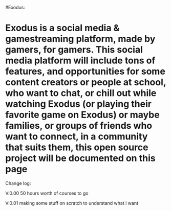 #Exodus:

# Exodus is a social media & gamestreaming platform, made by gamers, for gamers. This social media platform will include tons of features, and opportunities for some content creators or people at school, who want to chat, or chill out while watching Exodus (or playing their favorite game on Exodus) or maybe families, or groups of friends who want to connect, in a community that suits them, this open source project will be documented on this page

Change log:

V:0.00
50 hours worth of courses to go

V:0.01
making some stuff on scratch to understand what i want
